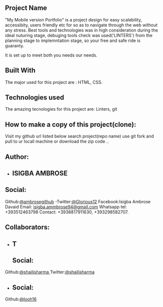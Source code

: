 ## Project Name

"My Mobile version Portfolio"  is a project design for easy scalebility, accessibity, users friendly etc for so as to navigate through the web without any stress. Best tools and technologies was in high consideration during the ideal nuturing stage, debuging tools check was used('LINTERS') from the planning stage to implemntation stage, so your free and safe ride is guaranty.

It is set up to meet both you needs our needs. 

## Built With
The major used for this project are : 
HTML,
CSS.

## Technologies used
The amazing tecnologies for this project are:
Linters,
git
 ## How to  make a copy of this project(clone):
 Visit my github url listed below
 search project(repo name)
 use git fork and pull to ur locall machine or download the zip code .. 

## Author:

- ## ISIGBA AMBROSE
 ## Social:
 Github:[@ambrosegithub](https://github.com/Ambrosegithub)
-Twitter:[@Glorious12](https:mobile.twitter.com/Glorious851)
 Facebook:Isigba Ambrose Davaid
 Email: isigba.ammbrose94@gmail.com
 Whatsapp tel: +393512463798
 Contact: +3938817911630, +393298582707.
 
 ## Collaborators:
 
- ## T
  ## Social:
 Github:[@shailisharma
](https://github.com/Jusha25/
)
 Twitter:[@shailisharma
]()
 
- ## 
  ## Social:
 Github:[@looh16](https://github.com/looh16/
)
 

 
 

